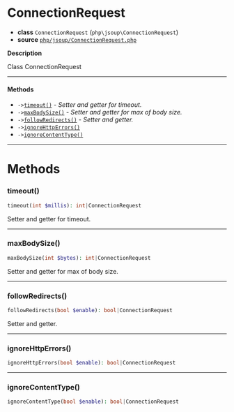 # ConnectionRequest

- **class** `ConnectionRequest` (`php\jsoup\ConnectionRequest`)
- **source** [`php/jsoup/ConnectionRequest.php`](./src/main/resources/JPHP-INF/sdk/php/jsoup/ConnectionRequest.php)

**Description**

Class ConnectionRequest

---

#### Methods

- `->`[`timeout()`](#method-timeout) - _Setter and getter for timeout._
- `->`[`maxBodySize()`](#method-maxbodysize) - _Setter and getter for max of body size._
- `->`[`followRedirects()`](#method-followredirects) - _Setter and getter._
- `->`[`ignoreHttpErrors()`](#method-ignorehttperrors)
- `->`[`ignoreContentType()`](#method-ignorecontenttype)

---
# Methods

<a name="method-timeout"></a>

### timeout()
```php
timeout(int $millis): int|ConnectionRequest
```
Setter and getter for timeout.

---

<a name="method-maxbodysize"></a>

### maxBodySize()
```php
maxBodySize(int $bytes): int|ConnectionRequest
```
Setter and getter for max of body size.

---

<a name="method-followredirects"></a>

### followRedirects()
```php
followRedirects(bool $enable): bool|ConnectionRequest
```
Setter and getter.

---

<a name="method-ignorehttperrors"></a>

### ignoreHttpErrors()
```php
ignoreHttpErrors(bool $enable): bool|ConnectionRequest
```

---

<a name="method-ignorecontenttype"></a>

### ignoreContentType()
```php
ignoreContentType(bool $enable): bool|ConnectionRequest
```